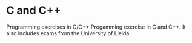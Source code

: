 # C and C++
Programming exercises in C/C++
Progamming exercise in C and C++.
It also includes exams from the University of Lleida.
